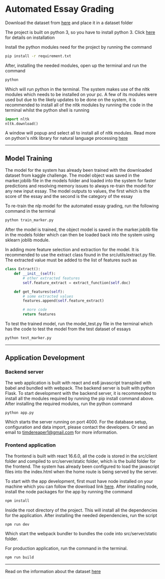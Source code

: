 # Automated Essay Grading

Download the dataset from [here](https://www.kaggle.com/c/asap-aes/data) and place it in a dataset folder

The project is built on python 3, so you have to install python 3. Click [here](https://www.python.org/downloads/release/python-370/) for details on installation

Install the python modules need for the project by running the command

```bash
pip install -r requirement.txt
```

After, installing the needed modules, open up the terminal and run the command

```bash
python
```

Which will run python in the terminal. The system makes use of the nltk modules which needs to be installed on your pc. A few of its modules were used but due to the likely updates to be done on the system, it is recommended to install all of the nltk modules by running the code in the terminal whilst the python shell is running

```python
import nltk
nltk.download()
```

A window will popup and select all to install all of nltk modules. Read more on python's nltk library for natural language processing [here](https://www.nltk.org)

---

## Model Training

The model for the system has already been trained with the downloaded dataset from kaggle challenge. The model object was saved in the marker.joblib file in the models folder and loaded into the system for faster predictions and resolving memory issues to always re-train the model for any new input essay. The model outputs to values, the first which is the score of the essay and the second is the category of the essay

To re-train the nlp model for the automated essay grading, run the following command in the terminal

```bash
python train_marker.py
```

After the model is trained, the object model is saved in the marker.joblib file in the models folder which can then be loaded back into the system using sklearn joblib module.

In adding more feature selection and extraction for the model. It is recommended to use the extract class found in the src/utils/extract.py file. The extracted value must be added to the list of features such as

```python
class Extract():
    def __init__(self):
        # other extracted features
        self.feature_extract = extract_function(self.doc)

    def get_features(self):
        # some extracted values
        features.append(self.feature_extract)

        # more code
        return features
```

To test the trained model, run the model_test.py file in the terminal which has the code to test the model from the test dataset of essays

```bash
python test_marker.py
```

---

## Application Development

### Backend server

The web application is built with react and es6 javascript transpiled with babel and bundled with webpack. The backend server is built with python Flask. To start development with the backend server, it is recommended to install all the modules required by running the pip install command above. After installing the required modules, run the python command

```bash
python app.py
```

Which starts the server running on port 4000. For the database setup, configuration and data import, please contact the developers. Or send an email to timdereaper1@gmail.com for more information.

### Frontend application

The frontend is built with react 16.6.0, all the code is stored in the src/client folder and compiled to src/server/static folder, which is the build folder for the frontend. The system has already been configured to load the javascript files into the index.html when the home route is being served by the server.

To start with the app development, first must have node installed on your machine which you can follow the download link [here](https://nodejs.org/). After installing node, install the node packages for the app by running the command

```bash
npm install
```

Inside the root directory of the project. This will install all the dependencies for the application. After installing the needed dependencies, run the script

```bash
npm run dev
```

Which start the webpack bundler to bundles the code into src/server/static folder.

For production application, run the command in the terminal.

```bash
npm run build
```

---

Read on the information about the dataset [here](https://www.kaggle.com/c/asap-aes/data)
